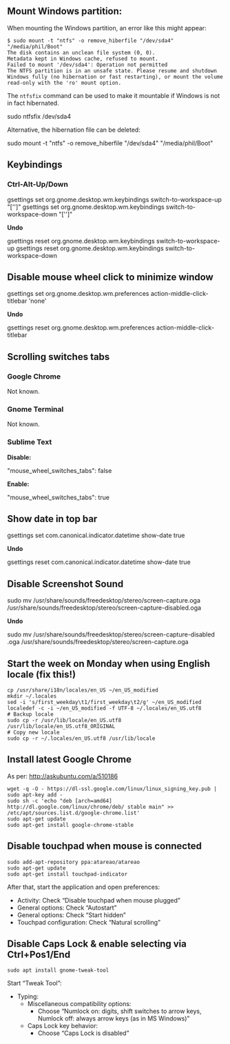 ## Mount Windows partition:

When mounting the Windows partition, an error like this might appear:

```
$ sudo mount -t "ntfs" -o remove_hiberfile "/dev/sda4" "/media/phil/Boot"
The disk contains an unclean file system (0, 0).
Metadata kept in Windows cache, refused to mount.
Failed to mount '/dev/sda4': Operation not permitted
The NTFS partition is in an unsafe state. Please resume and shutdown
Windows fully (no hibernation or fast restarting), or mount the volume
read-only with the 'ro' mount option.
```

The `ntfsfix` command can be used to make it mountable if Windows is not in fact hibernated.

sudo ntfsfix /dev/sda4

Alternative, the hibernation file can be deleted:

sudo mount -t "ntfs" -o remove_hiberfile "/dev/sda4" "/media/phil/Boot"

## Keybindings

### Ctrl-Alt-Up/Down

gsettings set org.gnome.desktop.wm.keybindings switch-to-workspace-up "['']"
gsettings set org.gnome.desktop.wm.keybindings switch-to-workspace-down "['']"

**Undo**

gsettings reset org.gnome.desktop.wm.keybindings switch-to-workspace-up
gsettings reset org.gnome.desktop.wm.keybindings switch-to-workspace-down

## Disable mouse wheel click to minimize window

gsettings set org.gnome.desktop.wm.preferences action-middle-click-titlebar 'none'

**Undo**

gsettings reset org.gnome.desktop.wm.preferences action-middle-click-titlebar

## Scrolling switches tabs

### Google Chrome

Not known.

### Gnome Terminal

Not known.

### Sublime Text

**Disable:**

"mouse_wheel_switches_tabs": false

**Enable:**

"mouse_wheel_switches_tabs": true

## Show date in top bar

gsettings set com.canonical.indicator.datetime show-date true

**Undo**

gsettings reset com.canonical.indicator.datetime show-date true

## Disable Screenshot Sound

sudo mv /usr/share/sounds/freedesktop/stereo/screen-capture.oga /usr/share/sounds/freedesktop/stereo/screen-capture-disabled‌​.oga

**Undo**

sudo mv /usr/share/sounds/freedesktop/stereo/screen-capture-disabled‌​.oga /usr/share/sounds/freedesktop/stereo/screen-capture.oga

## Start the week on Monday when using English locale (fix this!)

```
cp /usr/share/i18n/locales/en_US ~/en_US_modified
mkdir ~/.locales
sed -i 's/first_weekday\t1/first_weekday\t2/g' ~/en_US_modified
localedef -c -i ~/en_US_modified -f UTF-8 ~/.locales/en_US.utf8
# Backup locale
sudo cp -r /usr/lib/locale/en_US.utf8 /usr/lib/locale/en_US.utf8_ORIGINAL
# Copy new locale
sudo cp -r ~/.locales/en_US.utf8 /usr/lib/locale
```

## Install latest Google Chrome

As per: http://askubuntu.com/a/510186

```
wget -q -O - https://dl-ssl.google.com/linux/linux_signing_key.pub | sudo apt-key add -
sudo sh -c 'echo "deb [arch=amd64] http://dl.google.com/linux/chrome/deb/ stable main" >> /etc/apt/sources.list.d/google-chrome.list'
sudo apt-get update
sudo apt-get install google-chrome-stable
```

## Disable touchpad when mouse is connected

```
sudo add-apt-repository ppa:atareao/atareao
sudo apt-get update
sudo apt-get install touchpad-indicator
```

After that, start the application and open preferences:

- Activity: Check “Disable touchpad when mouse plugged”
- General options: Check “Autostart”
- General options: Check “Start hidden”
- Touchpad configuration: Check “Natural scrolling”

## Disable Caps Lock & enable selecting via Ctrl+Pos1/End

```
sudo apt install gnome-tweak-tool
```

Start “Tweak Tool”:

- Typing:
  - Miscellaneous compatibility options:
    - Choose “Numlock on: digits, shift switches to arrow keys, Numlock off: always arrow keys (as in MS Windows)”
  - Caps Lock key behavior:
    - Choose “Caps Lock is disabled”
